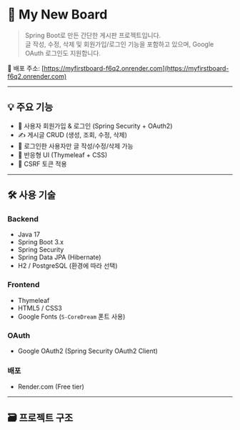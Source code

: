 # 🧊 My New Board

> Spring Boot로 만든 간단한 게시판 프로젝트입니다.  
> 글 작성, 수정, 삭제 및 회원가입/로그인 기능을 포함하고 있으며, Google OAuth 로그인도 지원합니다.

🔗 배포 주소: [https://myfirstboard-f6q2.onrender.com](https://myfirstboard-f6q2.onrender.com)

---

## 💡 주요 기능

- 🔐 사용자 회원가입 & 로그인 (Spring Security + OAuth2)
- ✍️ 게시글 CRUD (생성, 조회, 수정, 삭제)
- 🧑 로그인한 사용자만 글 작성/수정/삭제 가능
- 📱 반응형 UI (Thymeleaf + CSS)
- 🔄 CSRF 토큰 적용

---


## 🛠 사용 기술

### Backend
- Java 17
- Spring Boot 3.x
- Spring Security
- Spring Data JPA (Hibernate)
- H2 / PostgreSQL (환경에 따라 선택)

### Frontend
- Thymeleaf
- HTML5 / CSS3
- Google Fonts (`S-CoreDream` 폰트 사용)

### OAuth
- Google OAuth2 (Spring Security OAuth2 Client)

### 배포
- Render.com (Free tier)

---

## 🗃 프로젝트 구조

